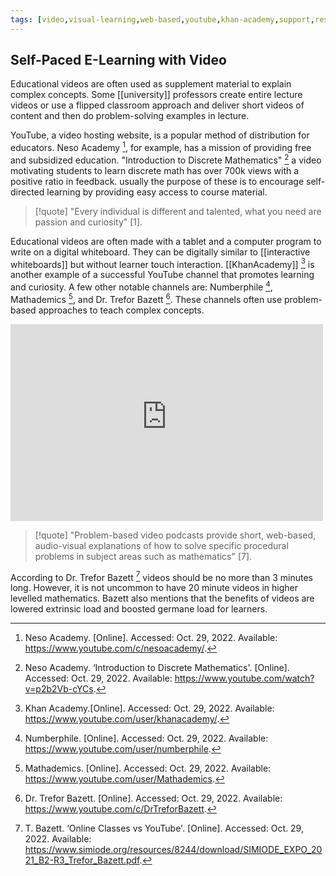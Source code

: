 ```yaml
---
tags: [video,visual-learning,web-based,youtube,khan-academy,support,resource,self-paced]
---
```


## Self-Paced E-Learning with Video

Educational videos are often used as supplement material to explain complex concepts. Some [[university]] professors create entire lecture videos or use a flipped classroom approach and deliver short videos of content and then do problem-solving examples in lecture.

YouTube, a video hosting website, is a popular method of distribution for educators. Neso Academy [^1], for example, has a mission of providing free and subsidized education. "Introduction to Discrete Mathematics" [^2] a video motivating students to learn discrete math has over 700k views with a positive ratio in feedback. usually the purpose of these is to encourage self-directed learning by providing easy access to course material.

> [!quote] 
> "Every individual is different and talented, what you need are passion and curiosity" [1].

Educational videos are often made with a tablet and a computer program to write on a digital whiteboard. They can be digitally similar to [[interactive whiteboards]] but without learner touch interaction. [[KhanAcademy]] [^3] is another example of a successful YouTube channel that promotes learning and curiosity. A few other notable channels are: Numberphile [^4], Mathademics [^5], and Dr. Trefor Bazett [^6]. These channels often use problem-based approaches to teach complex concepts.

<iframe width="500" height="315" src="https://www.youtube-nocookie.com/embed/p2b2Vb-cYCs" title="YouTube video player" frameborder="0" allow="accelerometer; autoplay; clipboard-write; encrypted-media; gyroscope; picture-in-picture" allowfullscreen></iframe>

> [!quote] 
> "Problem-based video podcasts provide short, web-based, audio-visual explanations of how to solve specific procedural problems in subject areas such as mathematics" [7].

According to Dr. Trefor Bazett [^8] videos should be no more than 3 minutes long. However, it is not uncommon to have 20 minute videos in higher levelled mathematics. Bazett also mentions that the benefits of videos are lowered extrinsic load and boosted germane load for learners. 

[^1]: Neso Academy. [Online]. Accessed: Oct. 29, 2022. Available: https://www.youtube.com/c/nesoacademy/.
[^2]: Neso Academy. ‘Introduction to Discrete Mathematics'. [Online]. Accessed: Oct. 29, 2022. Available: https://www.youtube.com/watch?v=p2b2Vb-cYCs.
[^3]: Khan Academy.[Online]. Accessed: Oct. 29, 2022. Available: https://www.youtube.com/user/khanacademy/.
[^4]: Numberphile. [Online]. Accessed: Oct. 29, 2022. Available: https://www.youtube.com/user/numberphile.
[^5]: Mathademics. [Online]. Accessed: Oct. 29, 2022. Available: https://www.youtube.com/user/Mathademics.
[^6]: Dr. Trefor Bazett. [Online]. Accessed: Oct. 29, 2022. Available: https://www.youtube.com/c/DrTreforBazett.
[^7]: R. Kay and I. Kletskin, ‘Evaluating the use of problem-based video podcasts to teach mathematics in higher education’, _Computers & Education_, vol. 59, no. 2, pp. 619–627, Sep. 2012, doi: [10.1016/j.compedu.2012.03.007](https://doi.org/10.1016/j.compedu.2012.03.007).
[^8]: T. Bazett. ‘Online Classes vs YouTube'. [Online]. Accessed: Oct. 29, 2022. Available: https://www.simiode.org/resources/8244/download/SIMIODE_EXPO_2021_B2-R3_Trefor_Bazett.pdf.